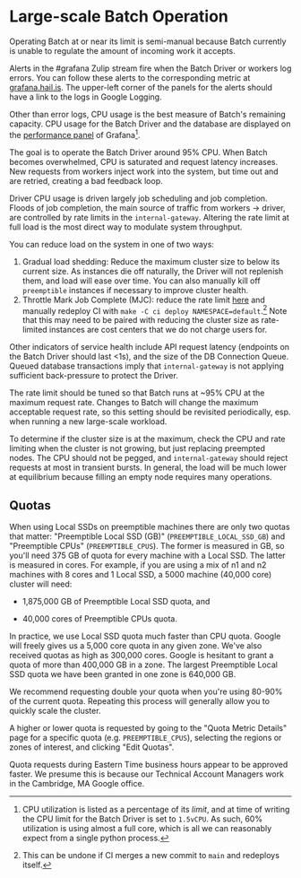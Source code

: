 # Large-scale Batch Operation

Operating Batch at or near its limit is semi-manual because Batch currently is unable to regulate the amount of incoming work it accepts.

Alerts in the #grafana Zulip stream fire when the Batch Driver or workers log errors. You can follow these alerts to the
corresponding metric at [grafana.hail.is](grafana.hail.is). The upper-left corner of the panels for the alerts should have a link to
the logs in Google Logging.

Other than error logs, CPU usage is the best measure of Batch's remaining capacity. CPU usage for the Batch Driver and the database
are displayed on the [performance panel](https://grafana.hail.is/d/TVytxvb7z/performance) of Grafana[^1].

[^1]: CPU utilization is listed as a percentage of its *limit*, and at time of writing the CPU limit for the Batch Driver is set
to `1.5vCPU`. As such, 60% utilization is using almost a full core, which is all we can reasonably expect from a single python process.

The goal is to operate the Batch Driver around 95% CPU. When Batch becomes overwhelmed, CPU is saturated and request latency increases.
New requests from workers inject work into the system, but time out and are retried, creating a bad feedback loop.

Driver CPU usage is driven largely job scheduling and job completion.
Floods of job completion, the main source of traffic from workers -> driver, are controlled by rate limits in the `internal-gateway`.
Altering the rate limit at full load is the most direct way to modulate system throughput.

You can reduce load on the system in one of two ways:
1. Gradual load shedding: Reduce the maximum cluster size to below its current size. As instances
  die off naturally, the Driver will not replenish them, and load will ease over time. You can also
  manually kill off `preemptible` instances if necessary to improve cluster health.
2. Throttle Mark Job Complete (MJC): reduce the rate limit [here](https://github.com/hail-is/hail/blob/923cc552c9460527101139970d46364948e4f6a8/ci/ci/envoy.py#L176)
  and manually redeploy CI with `make -C ci deploy NAMESPACE=default`.[^2] Note that this may need to be
  paired with reducing the cluster size as rate-limited instances are cost centers that we do not charge
  users for.

[^2]: This can be undone if CI merges a new commit to `main` and redeploys itself.

Other indicators of service health include API request latency (endpoints on the Batch Driver should last <1s),
and the size of the DB Connection Queue. Queued database transactions imply that `internal-gateway` is not applying
sufficient back-pressure to protect the Driver.

The rate limit should be tuned so that Batch runs at ~95% CPU at the maximum request rate.
Changes to Batch will change the maximum acceptable request rate, so this setting should be revisited periodically,
esp. when running a new large-scale workload.

To determine if the cluster size is at the maximum, check the CPU and rate limiting when the cluster is not growing,
but just replacing preempted nodes. The CPU should not be pegged, and `internal-gateway` should reject requests at most in transient bursts.
In general, the load will be much lower at equilibrium because filling an empty node requires many operations.

## Quotas

When using Local SSDs on preemptible machines there are only two quotas that matter: "Preemptible
Local SSD (GB)" (`PREEMPTIBLE_LOCAL_SSD_GB`) and "Preemptible CPUs" (`PREEMPTIBLE_CPUS`). The former
is measured in GB, so you'll need 375 GB of quota for every machine with a Local SSD. The latter is
measured in cores. For example, if you are using a mix of n1 and n2 machines with 8 cores and 1
Local SSD, a 5000 machine (40,000 core) cluster will need:

- 1,875,000 GB of Preemptible Local SSD quota, and

- 40,000 cores of Preemptible CPUs quota.

In practice, we use Local SSD quota much faster than CPU quota. Google will freely gives us a 5,000
core quota in any given zone. We've also received quotas as high as 300,000 cores. Google is
hesitant to grant a quota of more than 400,000 GB in a zone. The largest Preemptible Local SSD quota
we have been granted in one zone is 640,000 GB.

We recommend requesting double your quota when you're using 80-90% of the current quota. Repeating
this process will generally allow you to quickly scale the cluster.

A higher or lower quota is requested by going to the "Quota Metric Details" page for a specific
quota (e.g. `PREEMPTIBLE_CPUS`), selecting the regions or zones of interest, and clicking "Edit
Quotas".

Quota requests during Eastern Time business hours appear to be approved faster. We presume this is
because our Technical Account Managers work in the Cambridge, MA Google office.
